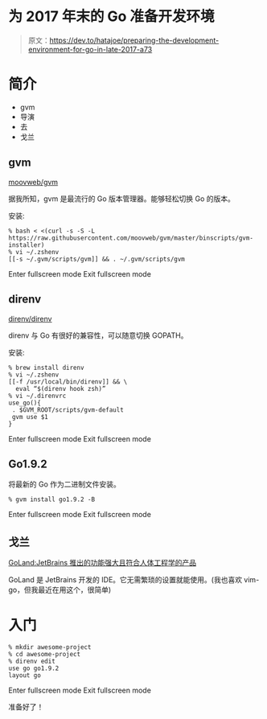 # 为 2017 年末的 Go 准备开发环境

> 原文：<https://dev.to/hatajoe/preparing-the-development-environment-for-go-in-late-2017-a73>

# 简介

*   gvm
*   导演
*   去
*   戈兰

## gvm

[moovweb/gvm](https://github.com/moovweb/gvm)

据我所知，gvm 是最流行的 Go 版本管理器。能够轻松切换 Go 的版本。

安装:

```
% bash < <(curl -s -S -L https://raw.githubusercontent.com/moovweb/gvm/master/binscripts/gvm-installer)
% vi ~/.zshenv
[[-s ~/.gvm/scripts/gvm]] && . ~/.gvm/scripts/gvm 
```

Enter fullscreen mode Exit fullscreen mode

## direnv

[direnv/direnv](https://github.com/direnv/direnv)

direnv 与 Go 有很好的兼容性，可以随意切换 GOPATH。

安装:

```
% brew install direnv
% vi ~/.zshenv
[[-f /usr/local/bin/direnv]] && \
  eval “$(direnv hook zsh)”
% vi ~/.direnvrc
use_go(){
 . $GVM_ROOT/scripts/gvm-default
 gvm use $1
} 
```

Enter fullscreen mode Exit fullscreen mode

## Go1.9.2

将最新的 Go 作为二进制文件安装。

```
% gvm install go1.9.2 -B 
```

Enter fullscreen mode Exit fullscreen mode

## 戈兰

[GoLand:JetBrains 推出的功能强大且符合人体工程学的产品](https://www.jetbrains.com/go/)

GoLand 是 JetBrains 开发的 IDE。它无需繁琐的设置就能使用。(我也喜欢 vim-go，但我最近在用这个，很简单)

# 入门

```
% mkdir awesome-project
% cd awesome-project
% direnv edit
use go go1.9.2
layout go 
```

Enter fullscreen mode Exit fullscreen mode

准备好了！